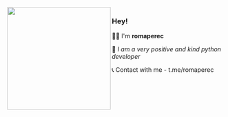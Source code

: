 <img align="left" src="https://media.tenor.com/k-PfH9O4EpcAAAAi/money-cash.gif" width="240" height="240">

### Hey!

👨‍💻 I'm **romaperec**

🎀 *I am a very positive and kind python developer*

📞 Contact with me - t.me/romaperec
